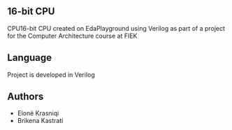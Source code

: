 ## 16-bit CPU 
CPU16-bit CPU created on EdaPlayground using Verilog as part of a project for the Computer Architecture course at FIEK

## Language
Project is developed in Verilog

## Authors
* Elonë Krasniqi
* Brikena Kastrati
